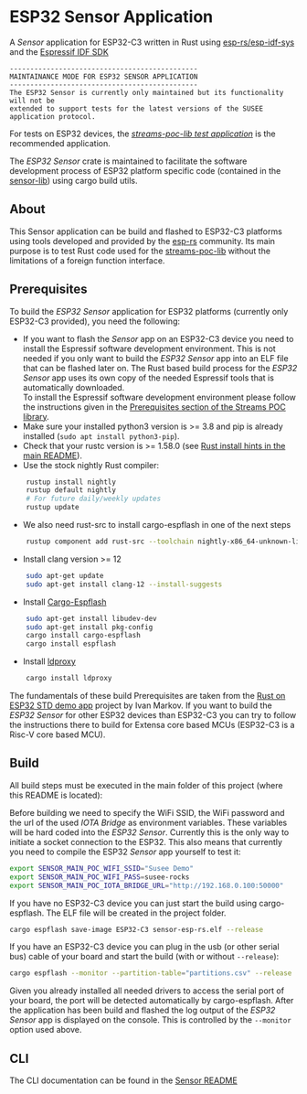 # ESP32 Sensor Application

A *Sensor* application for ESP32-C3 written in Rust using
[esp-rs/esp-idf-sys](https://github.com/esp-rs/esp-idf-sys) and the
[Espressif IDF SDK](https://docs.espressif.com/projects/esp-idf/en/latest/esp32/about.html)

    ----------------------------------------------
    MAINTAINANCE MODE FOR ESP32 SENSOR APPLICATION
    ----------------------------------------------
    The ESP32 Sensor is currently only maintained but its functionality will not be
    extended to support tests for the latest versions of the SUSEE application protocol.

For tests on ESP32 devices, the
[*streams-poc-lib test application*](../streams-poc-lib)
is the recommended application.

The *ESP32 Sensor* crate is maintained to facilitate the software development
process of ESP32 platform specific code (contained in the 
[sensor-lib](../sensor-lib/src/esp_rs))
using cargo build utils. 

## About

This Sensor application can be build and flashed to ESP32-C3 platforms using tools
developed and provided by the [esp-rs](https://github.com/esp-rs) community. Its main purpose
is to test Rust code used for the [streams-poc-lib](../streams-poc-lib) without the limitations
of a foreign function interface.

## Prerequisites

To build the *ESP32 Sensor* application for ESP32 platforms (currently only ESP32-C3 provided), you need the following:

* If you want to flash the *Sensor* app on an ESP32-C3 device you need to install the Espressif software development environment.
  This is not needed if you only want to build the *ESP32 Sensor* app into an ELF file that can be flashed later on. 
  The Rust based build process for the *ESP32 Sensor* app uses its own copy of the needed Espressif tools that is
  automatically downloaded.<br>
  To install the Espressif software development environment please follow the instructions given in the
  [Prerequisites section of the Streams POC library](../streams-poc-lib#prerequisites). 
* Make sure your installed python3 version is >= 3.8 and pip is already installed
  (`sudo apt install python3-pip`).
* Check that your rustc version is >= 1.58.0 (see [Rust install hints in the main README](../../README.md#for-x86pc)).
* Use the stock nightly Rust compiler:
```bash
    rustup install nightly
    rustup default nightly
    # For future daily/weekly updates
    rustup update
```
* We also need rust-src to install cargo-espflash in one of the next steps
```bash
    rustup component add rust-src --toolchain nightly-x86_64-unknown-linux-gnu
```
* Install clang version >= 12
```bash
    sudo apt-get update
    sudo apt-get install clang-12 --install-suggests
```
* Install [Cargo-Espflash](https://github.com/esp-rs/espflash)
```bash
    sudo apt-get install libudev-dev
    sudo apt-get install pkg-config
    cargo install cargo-espflash
    cargo install espflash
```
* Install [ldproxy](https://github.com/esp-rs/embuild/tree/master/ldproxy)
```bash
    cargo install ldproxy
```

The fundamentals of these build Prerequisites are taken from the
[Rust on ESP32 STD demo app](https://github.com/ivmarkov/rust-esp32-std-demo) project by Ivan Markov.
If you want to build the *ESP32 Sensor* for other ESP32 devices than ESP32-C3 you can try to follow the
instructions there to build for Extensa core based MCUs (ESP32-C3 is a Risc-V core based MCU).

## Build

All build steps must be executed in the main folder of this project (where this README is located):

Before building we need to specify the WiFi SSID, the WiFi password and the url of the used *IOTA Bridge* as
environment variables. These variables will be hard coded into the *ESP32 Sensor*.
Currently this is the only way to initiate a socket connection to the ESP32.
This also means that currently you need to compile the ESP32 *Sensor* app yourself to test it:
```bash
export SENSOR_MAIN_POC_WIFI_SSID="Susee Demo"
export SENSOR_MAIN_POC_WIFI_PASS=susee-rocks
export SENSOR_MAIN_POC_IOTA_BRIDGE_URL="http://192.168.0.100:50000"
```

If you have no ESP32-C3 device you can just start the build using cargo-espflash.
The ELF file will be created in the project folder.
```bash
cargo espflash save-image ESP32-C3 sensor-esp-rs.elf --release
```

If you have an ESP32-C3 device you can plug in the usb (or other serial bus) cable of your board
and start the build (with or without `--release`):
```bash
cargo espflash --monitor --partition-table="partitions.csv" --release
```
Given you already installed all needed drivers to access the serial port of your board, the port will be
detected automatically by cargo-espflash. After the application has been build and flashed the log output
of the *ESP32 Sensor* app is displayed on the console. This is controlled by the `--monitor` option used above. 

## CLI

The CLI documentation can be found in the [Sensor README](../#cli-of-the-sensor-applications)

